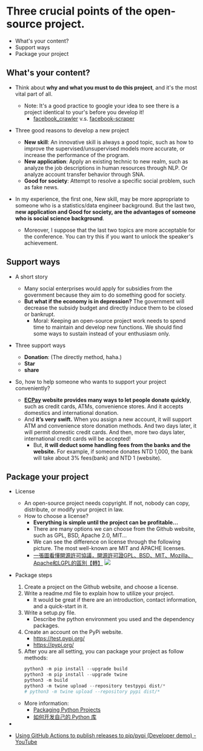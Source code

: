 # Three crucial points of the open-source project.

- What's your content?
- Support ways
- Package your project

## What's your content?
- Think about **why and what you must to do this project**, and it's the most vital part of all. 
    - Note: It's a good practice to google your idea to see there is a project identical to your's before you develop it!
        - [facebook_crawler](https://pypi.org/project/facebook-crawler/) v.s. [facebook-scraper](https://pypi.org/project/facebook-scraper/)
- Three good reasons to develop a new project
  - **New skill**: An innovative skill is always a good topic, such as how to improve the supervised/unsupervised models more accurate, or increase the performance of the program. 
  - **New application**: Apply an existing technic to new realm, such as analyze the job descriptions in human resources through NLP. Or analyze account transfer behavior through SNA.
  - **Good for society**: Attempt to resolve a specific social problem, such as fake news. 

- In my experience, the first one, New skill, may be more appropriate to someone who is a statistics/data engineer background. But the last two, **new application and Good for society, are the advantages of someone who is social science background**.
    - Moreover, I suppose that the last two topics are more acceptable for the conference. You can try this if you want to unlock the speaker's achievement.

## Support ways
- A short story
  - Many social enterprises would apply for subsidies from the government because they aim to do something good for society. 
  - **But what if the economy is in depression?** The government will decrease the subsidy budget and directly induce them to be closed or bankrupt.
    - Moral: Keeping an open-source project work needs to spend time to maintain and develop new functions. We should find some ways to sustain instead of your enthusiasm only.

- Three support ways
    - **Donation**: (The directly method, haha.)
    - **Star**
    - **share**

- So, how to help someone who wants to support your project conveniently? 
  - **[ECPay](https://github.com/TLYu0419/facebook_crawler) website provides many ways to let people donate quickly**, such as credit cards, ATMs, convenience stores. And it accepts domestics and international donation. 
  - And **it’s very swift.** When you assign a new account, it will support ATM and convenience store donation methods. And two days later, it will permit domestic credit cards. And then, more two days later, international credit cards will be accepted!
      - But, **it will deduct some handling fees from the banks and the website.** For example, if someone donates NTD 1,000, the bank will take about 3% fees(bank) and NTD 1 (website).

## Package your project
- License	
  - An open-source project needs copyright. If not, nobody can copy, distribute, or modify your project in law.
  - How to choose a license?
    - **Everything is simple until the project can be profitable...**
    - There are many options we can choose from the Github website, such as GPL, BSD, Apache 2.0, MIT...
    - We can see the difference on license through the following picture. The most well-known are MIT and APACHE licenses. 
    - [一張圖看懂開源許可協議，開源許可證GPL、BSD、MIT、Mozilla、Apache和LGPL的區別【轉】](https://www.itread01.com/content/1545041946.html)
       ![](https://img-blog.csdn.net/20140811173721234?watermark/2/text/aHR0cDovL2Jsb2cuY3Nkbi5uZXQvdGVzdGNzX2Ru/font/5a6L5L2T/fontsize/400/fill/I0JBQkFCMA==/dissolve/70/gravity/SouthEast)

- Package steps
    1. Create a project on the Github website, and choose a license.
    2. Write a readme.md file to explain how to utilize your project.
       - It would be great if there are an introduction, contact information, and a quick-start in it.
    4. Write a setup.py file.
       - Describe the python environment you used and the dependency packages. 
    5. Create an account on the PyPi website.
       - https://test.pypi.org/
       - https://pypi.org/
    6. After you are all setting, you can package your project as follow methods:
       ```python
       python3 -m pip install --upgrade build
       python3 -m pip install --upgrade twine
       python3 -m build
       python3 -m twine upload --repository testpypi dist/*
       # python3 -m twine upload --repository pypi dist/*
       ```

   - More information:
     - [Packaging Python Projects](
     https://packaging.python.org/tutorials/packaging-projects/)
     - [如何开发自己的 Python 库](https://zhuanlan.zhihu.com/p/60836179)
     

- 
- [Using GitHub Actions to publish releases to pip/pypi (Developer demo) - YouTube](https://www.youtube.com/watch?v=U-aIPTS580s)